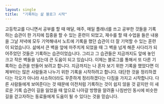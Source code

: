 ```yaml
---
layout: single
title:  "기록하는 삶 블로그 시작"
---
```


고등학교를 다니면서 공부를 할 때 매달, 매주, 매일 플래너를 쓰고 공부한 것들을 기록하는 습관이 한 가지에 집중을 할 수 있는 훈련이 되었고, 재수를 할 때 수업을 들은 내용을 그날 저녁에 모두 기억해내서 노트에 기록을 했던 습관이 더 잘 기억할 수 있는 훈련이 되었습니다. 삶에서 큰 벽을 앞에 마주치게 되었을 때 그 벽을 넘게 해준 사다리가 되어주었던 것들은 기록하는 습관이었습니다. 그리고 그 습관들은 지금까지도 앞에 놓인 크고 작은 벽들을 넘는데 큰 도움이 되고 있습니다. 
이제는 블로그를 통해서 또 다른 기록하는 습관을 만들어 보려고 합니다. 지금까지는 나 혼자 보기 위한 기록을 했었다면 이제부터는 많은 사람들과 나누기 위한 기록을 시작하려고 합니다. 대단한 것을 정리하겠다는 각오가 아니라 사소하더라도 꾸준하게 정리하겠다는 다짐을 가지고 시작합니다.
다른 사람들에게 보여준다는 것 때문에 이전처럼 기록하는 것이 쉽지 않을 것 같지만 이 새로운 기록 습관이 길을 잃었을 때 앞으로 나아갈 방향을 알려줄 나침반인 동시에 비슷한 길을 걷고자하는 동료들에게 도움이 될 수 있다는 것을 믿습니다.
